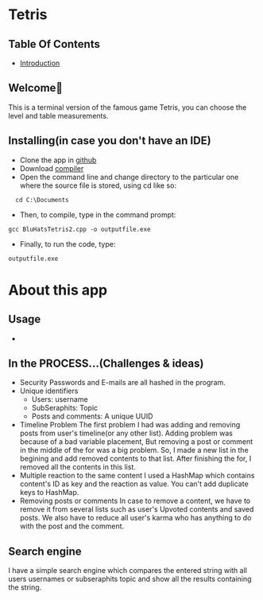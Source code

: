 # Tetris
## Table Of Contents
- [Introduction](#introduction)
## Welcome👾
This is a terminal version of the famous game Tetris, you can choose the level and table measurements.


## Installing(in case you don't have an IDE)
- Clone the app in [github](https://github.com)
- Download [compiler](https://sourceforge.net/project/showfiles.php?group_id=2435&package_id=240780)
- Open the command line and change directory to the particular one where the source file is stored, using cd like so:
~~~
  cd C:\Documents
~~~
- Then, to compile, type in the command prompt:
~~~
gcc BluHatsTetris2.cpp -o outputfile.exe
~~~
- Finally, to run the code, type:
~~~
outputfile.exe
~~~

# About this app

## Usage
- 
## In the PROCESS...(Challenges & ideas)
- Security
  Passwords and E-mails are all hashed in the program.
- Unique identifiers
  - Users: username
  - SubSeraphits: Topic
  - Posts and comments: A unique UUID
- Timeline Problem
  The first problem I had was adding and removing posts from user's timeline(or any other list).
  Adding problem was because of a bad variable placement, But removing a post or comment in the middle of the for was a big problem. So, I made a new list in the begining and add removed contents to that list. After finishing the for, I removed all the contents in this list.
- Multiple reaction to the same content
  I used a HashMap which contains content's ID as key and the reaction as value. You can't add duplicate keys to HashMap.
- Removing posts or comments
  In case to remove a content, we have to remove it from several lists such as user's Upvoted contents and saved posts. We also have to reduce all user's karma who has anything to do with the post and the comment.
## Search engine
  I have a simple search engine which compares the entered string with all users usernames or subseraphits topic and show all the results containing the string.



